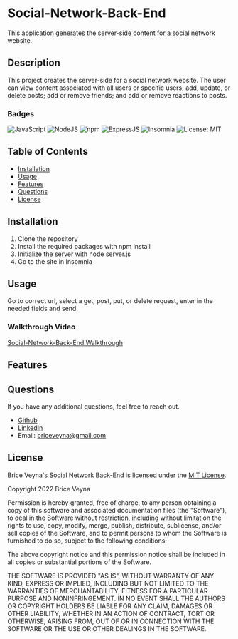 # Social-Network-Back-End
This application generates the server-side content for a social network website.

## Description
This project creates the server-side for a social network website. The user can view content associated with all users or specific users; add, update, or delete posts; add or remove friends; and add or remove reactions to posts.

### Badges
![JavaScript](https://img.shields.io/badge/javascript-%23323330.svg?style=for-the-badge&logo=javascript&logoColor=%23F7DF1E) ![NodeJS](https://img.shields.io/badge/node.js-6DA55F?style=for-the-badge&logo=node.js&logoColor=white) ![npm](https://img.shields.io/badge/npm-CB3837?style=for-the-badge&logo=npm&logoColor=white) ![ExpressJS](https://img.shields.io/badge/Express.js-000000?style=for-the-badge&logo=express&logoColor=white) ![Insomnia](https://img.shields.io/badge/Insomnia-5849be?style=for-the-badge&logo=Insomnia&logoColor=white) ![License: MIT](https://img.shields.io/badge/License-MIT-yellow.svg)

## Table of Contents
- [Installation](#installation)
- [Usage](#usage)
- [Features](#features)
- [Questions](#questions)
- [License](#license)

## Installation
1. Clone the repository
2. Install the required packages with npm install
3. Initialize the server with node server.js
4. Go to the site in Insomnia

## Usage
Go to correct url, select a get, post, put, or delete request, enter in the needed fields and send.

### Walkthrough Video
[Social-Network-Back-End Walkthrough]()

## Features

## Questions
If you have any additional questions, feel free to reach out.
- [Github](https://github.com/BriceVeyna)
- [LinkedIn](https://www.linkedin.com/in/brice-veyna/)
- Email: briceveyna@gmail.com

## License
Brice Veyna's Social Network Back-End is licensed under the [MIT License](https://opensource.org/licenses/MIT).

Copyright 2022 Brice Veyna

Permission is hereby granted, free of charge, to any person obtaining a copy of this software and associated documentation files (the "Software"), to deal in the Software without restriction, including without limitation the rights to use, copy, modify, merge, publish, distribute, sublicense, and/or sell copies of the Software, and to permit persons to whom the Software is furnished to do so, subject to the following conditions:

The above copyright notice and this permission notice shall be included in all copies or substantial portions of the Software.

THE SOFTWARE IS PROVIDED "AS IS", WITHOUT WARRANTY OF ANY KIND, EXPRESS OR IMPLIED, INCLUDING BUT NOT LIMITED TO THE WARRANTIES OF MERCHANTABILITY, FITNESS FOR A PARTICULAR PURPOSE AND NONINFRINGEMENT. IN NO EVENT SHALL THE AUTHORS OR COPYRIGHT HOLDERS BE LIABLE FOR ANY CLAIM, DAMAGES OR OTHER LIABILITY, WHETHER IN AN ACTION OF CONTRACT, TORT OR OTHERWISE, ARISING FROM, OUT OF OR IN CONNECTION WITH THE SOFTWARE OR THE USE OR OTHER DEALINGS IN THE SOFTWARE.